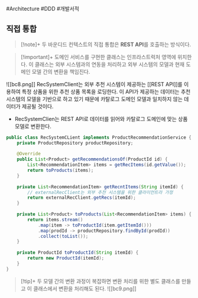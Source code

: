 #Architecture #DDD #개발서적 

## 직접 통합
> [!note]+ 
> 두 바운디드 컨텍스트의 직접 통합은 **REST API**를 호출하는 방식이다.


> [!important]+ 
> 도메인 서비스를 구현한 클래스는 인프라스트럭처 영역에 위치한다. 이 클래스는 외부 시스템과의 연동을 처리하고 외부 시스템의 모델과 현재 도메인 모델 간의 변환을 책임진다.

![[bc8.png]]
RecSystemClient는 외부 추천 시스템이 제공하는 [[REST API]]를 이용하여 특정 상품을 위한 추천 상품 목록을 로딩한다. 이 API가 제공하는 데이터는 추천 시스템의 모델을 기반으로 하고 있기 때문에 카탈로그 도메인 모델과 일치하지 않는 데이터가 제공될 것이다.

+ RecSystemClien는 REST API로 데이터를 읽어와 카탈로그 도메인에 맞는 상품 모델로 변환한다.
```java
public class RecSystemCLient implements ProductRecommendationService {  
    private ProductRepository productRepository;  
  
    @Override  
    public List<Product> getRecommendationsOf(ProductId id) {  
        List<RecommendationItem> items = getRecItems(id.getValue());  
        return toProducts(items);  
    }  
  
    private List<RecommendationItem> getRecntItems(String itemId) {  
        // externalRecClient는 외부 추천 시스템을 위한 클라이언트라 가정  
        return externalRecClient.getRecs(itemId);  
    }  
  
    private List<Product> toProducts(List<RecommendationItem> items) {  
        return items.stream()  
            .map(item -> toProductId(item.getItemId()))  
            .map(prodId -> productRepository.findById(prodId))  
            .collect(toList());  
    }  
  
    private ProductId toProductId(String itemId) {  
        return new ProductId(itemId);  
    }  
}
```

> [!tip]+ 
> 두 모델 간의 변환 과정이 복잡하면 변환 처리를 위한 별도 클래스를 만들고 이 클래스에서 변환을 처리해도 된다.
![[bc9.png]]

